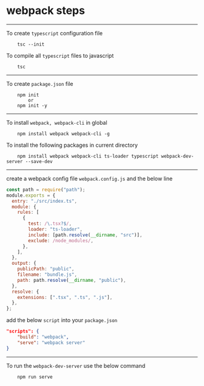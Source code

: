 # webpack steps

---

To create `typescript` configuration file

```
    tsc --init
```

To compile all `typescript` files to javascript

```
    tsc
```

---

To create `package.json` file

```
    npm init
        or
    npm init -y
```

---

To install `webpack, webpack-cli` in global

```
    npm install webpack webpack-cli -g
```

To install the following packages in current directory

```
    npm install webpack webpack-cli ts-loader typescript webpack-dev-server --save-dev
```

---

create a webpack config file `webpack.config.js` and the below line

```js
const path = require("path");
module.exports = {
  entry: "./src/index.ts",
  module: {
    rules: [
      {
        test: /\.tsx?$/,
        loader: "ts-loader",
        include: [path.resolve(__dirname, "src")],
        exclude: /node_modules/,
      },
    ],
  },
  output: {
    publicPath: "public",
    filename: "bundle.js",
    path: path.resolve(__dirname, "public"),
  },
  resolve: {
    extensions: [".tsx", ".ts", ".js"],
  },
};
```

add the below `script` into your `package.json`

```json
"scripts": {
    "build": "webpack",
    "serve": "webpack server"
}
```

---

To run the `webpack-dev-server` use the below command

```
    npm run serve
```
